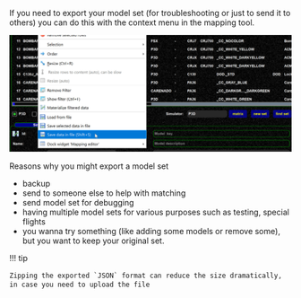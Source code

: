 <!--
    SPDX-FileCopyrightText: Copyright (C) swift Project Community / Contributors
    SPDX-License-Identifier: GFDL-1.3-only
-->

If you need to export your model set (for troubleshooting or just to send it to others) you can do this with the context menu in the mapping tool.

![](./../../img/Save_models_from_set.jpg)

Reasons why you might export a model set

- backup
- send to someone else to help with matching
- send model set for debugging
- having multiple model sets for various purposes such as testing, special flights
- you wanna try something (like adding some models or remove some), but you want to keep your original set.

!!! tip

    Zipping the exported `JSON` format can reduce the size dramatically, in case you need to upload the file
